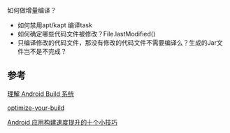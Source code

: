 

如何做增量编译？

* 如何禁用apt/kapt 编译task
* 如何确定哪些代码文件被修改？File.lastModified()
* 只编译修改的代码文件，那没有修改的代码文件不需要编译么？生成的Jar文件岂不是不完成？



## 参考

[理解 Android Build 系统](https://www.ibm.com/developerworks/cn/opensource/os-cn-android-build/)

[optimize-your-build](https://developer.android.com/studio/build/optimize-your-build?hl=zh-cn)

[Android 应用构建速度提升的十个小技巧](https://mp.weixin.qq.com/s?__biz=MzAwODY4OTk2Mg==&mid=2652050269&idx=1&sn=079e9e84cda81b24ee4446d404276772&chksm=808cb318b7fb3a0e22a6411ba606b4161790a0a8c17f5f5b579099ae6b0dd5eafc8f4ae6e1c5&scene=0&xtrack=1&key=a27cdacbe46a59e56efda01ac0944d91cecaa2aa79df6ca430712da39869666620fa68e5ed1ac2bcc547112c2bb90c96a93bbe5602a501b1ea91ebd769140c79a83a40dbca9b170fdbcfc64b7c28bdda&ascene=0&uin=MTc1MTM2MzU%3D&devicetype=iMac+MacBookPro15%2C1+OSX+OSX+10.14.3+build(18D109)&version=12020810&nettype=WIFI&lang=zh_CN&fontScale=100&pass_ticket=wBqGSsEvTFJvLzlFj%2FMwCCukQSypDOvbh6lv%2F2H2ojE%3D)